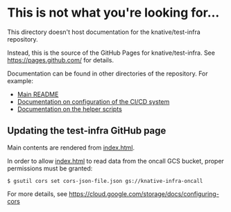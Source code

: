 # This is not what you're looking for...

This directory doesn't host documentation for the knative/test-infra repository.

Instead, this is the source of the GitHub Pages for knative/test-infra. See
https://pages.github.com/ for details.

Documentation can be found in other directories of the repository. For example:

- [Main README](../README.md)
- [Documentation on configuration of the CI/CD system](../guides/prow_setup.md)
- [Documentation on the helper scripts](../scripts/README.md)

## Updating the test-infra GitHub page

Main contents are rendered from [index.html](index.html).

In order to allow [index.html](index.html) to read data from the oncall GCS
bucket, proper permissions must be granted:

```shell
$ gsutil cors set cors-json-file.json gs://knative-infra-oncall
```

For more details, see https://cloud.google.com/storage/docs/configuring-cors
